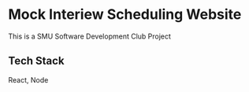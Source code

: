 # Mock Interiew Scheduling Website

This is a SMU Software Development Club Project

## Tech Stack

React, Node

